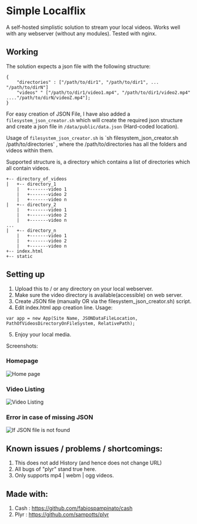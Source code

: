 # Simple Localflix

A self-hosted simplistic solution to stream your local videos. Works well with any webserver (without any modules). Tested with nginx.

## Working
The solution expects a json file with the following structure:
````
{
    "directories" : ["/path/to/dir1", "/path/to/dir1", ... "/path/to/dirN"]
    "videos" " ["/path/to/dir1/video1.mp4", "/path/to/dir1/video2.mp4" ...."/path/to/dirN/videoZ.mp4"];
}
````

For easy creation of JSON File, I have also added a `filesystem_json_creator.sh` which will create the required json structure and create a json file in `/data/public/data.json` (Hard-coded location).

Usage of `filesystem_json_creator.sh` is `sh filesystem_json_creator.sh /path/to/directories' , where the /path/to/directories has all the folders and videos within them.

Supported structure is, a directory which contains a list of directories which all contain videos.

````
+-- directory_of_videos
|   +-- directory_1
    |   +-------video 1
    |   +-------video 2
    |   +-------video n
|   +-- directory_2
    |   +-------video 1
    |   +-------video 2
    |   +-------video n
...
|   +-- directory_n
    |   +-------video 1
    |   +-------video 2
    |   +-------video n
+-- index.html
+-- static
````

## Setting up

1. Upload this to / or any directory on your local webserver.
2. Make sure the video directory is available(accessible) on web server.
3. Create JSON file (manually OR via the filesystem_json_creator.sh) script.
4. Edit index.html app creation line.
   Usage: 
````
var app = new App(Site Name, JSONDataFileLocation, PathOfVideosDirectoryOnFileSystem, RelativePath);
````

5. Enjoy your local media.

Screenshots: 

### Homepage
![Home page](https://www.ikevinshah.com/static/localflix/localflix-home.png)

### Video Listing
![Video Listing](https://www.ikevinshah.com/static/localflix/localflix-videolisting.png)

### Error in case of missing JSON
![If JSON file is not found](https://www.ikevinshah.com/static/localflix/localflix-error.png)

## Known issues / problems / shortcomings: 

1. This does not add History (and hence does not change URL)
2. All bugs of "plyr" stand true here.
3. Only supports mp4 | webm | ogg videos.


## Made with: 
1. Cash : https://github.com/fabiospampinato/cash
2. Plyr : https://github.com/sampotts/plyr
